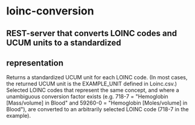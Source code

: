 # loinc-conversion
## REST-server that converts LOINC codes and UCUM units to a standardized
## representation
Returns a standardized UCUM unit for each LOINC code. (In most cases, the
returned UCUM unit is the EXAMPLE_UNIT defined in Loinc.csv.)
Selected LOINC codes that represent the same concept, and where a unambiguous
conversion factor exists (e.g. 718-7 = "Hemoglobin [Mass/volume] in Blood" and
59260-0 = "Hemoglobin [Moles/volume] in Blood"), are converted to an arbitrarily
selected LOINC code (718-7 in the example).